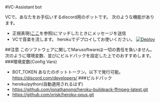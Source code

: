 
#VC-Assistant bot

VCで、あなたをお手伝いするdiscord用のボットです。
次のような機能があります。
- 正規表現([ここ](https://docs.python.org/ja/3/library/re.html#regular-expression-syntax)を参照)にマッチしたときにメッセージを送信
- VCで音楽を流します。
herokuでデプロイしてお使いください。
[![Deploy](https://www.herokucdn.com/deploy/button.svg)](https://heroku.com/deploy)

##注意
このソフトウェアに関してMarusoftwareは一切の責任を負いません。   
次のように環境変数、並びにビルドパックを設定した上でのおすすめします。   
###環境変数(Config Vars)
- BOT_TOKEN
あなたのボットトークン。以下で発行可能。   
https://discord.com/developers/
###ビルドパック
- heroku/python(自動適用されるはず)
- https://github.com/jonathanong/heroku-buildpack-ffmpeg-latest.git
- https://github.com/xrisk/heroku-opus.git